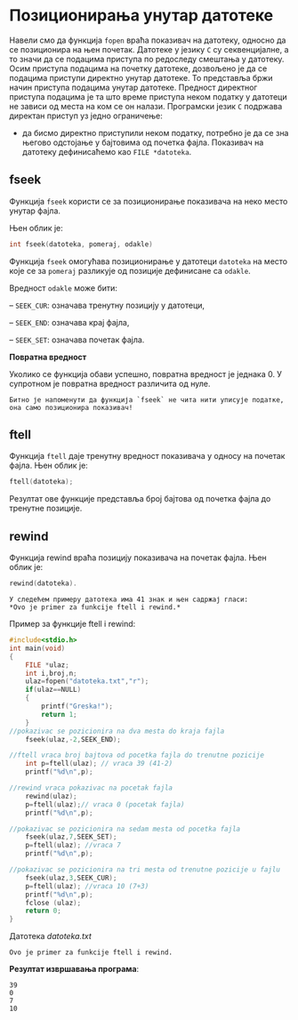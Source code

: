 # Позиционирања унутар датотеке

Навели смо да функција `fopen` враћа показивач на датотеку, односно да се позиционира на њен почетак. Датотеке у језику `С` су секвенцијалне, а то значи да се подацима приступа по редоследу смештања у датотеку. Осим приступа подацима на почетку датотеке, дозвољено је да се подацима приступи директно унутар датотеке. То представља бржи начин приступа подацима унутар датотеке. Предност директног приступа подацима је та што време приступа неком податку у датотеци не зависи од места на ком се он налази. Програмски језик `C` подржава директан приступ уз једно ограничење: 

-	да бисмо директно приступили неком податку, потребно је да се зна његово одстојање у бајтовима од почетка фајла. 
	Показивач на датотеку дефинисаћемо као `FILE *datoteka`.

## fseek

Функција `fseek` користи се за позиционирање показивача на неко место унутар фајла. 

Њен облик је: 

```c
int fseek(datoteka, pomeraj, odakle)
```

Функција `fseek` омогућава позиционирање у датотеци `datoteka` на место које се за `pomeraj` разликује од позиције дефинисане са `odakle`. 

Вредност `odakle` може бити: 

– `SEEK_CUR`: означава тренутну позицију у датотеци, 

– `SEEK_ЕND`: означава крај фајла, 

– `SEEK_SET`: означава почетак фајла.

**Повратна вредност**

Уколико се функција обави успешно, повратна вредност је једнака 0. У супротном је повратна вредност различита од нуле. 

```{infonote}
Битно је напоменути да функција `fseek` не чита нити уписује податке, она само позиционира показивач!
```


## ftell

Функција `ftell` даје тренутну вредност показивача у односу на почетак фајла. 
Њен облик је: 

```c
ftell(datoteka); 
```

 Резултат ове функције представља број бајтова од почетка фајла до тренутне позиције.


## rewind

Функција rewind враћа позицију показивача на почетак фајла.
Њен облик је:

```c
rewind(datoteka).
```
```{infonote}
У следећем примеру датотека има 41 знак и њен садржај гласи:
*Ovo je primer za funkcije ftell i rewind.*
```

Пример за функције ftell i rewind:
```c
#include<stdio.h>
int main(void)	
{
    FILE *ulaz;
    int i,broj,n;
    ulaz=fopen("datoteka.txt","r");	
    if(ulaz==NULL) 
    {
        printf("Greska!");
        return 1;
    }
//pokazivac se pozicionira na dva mesta do kraja fajla
    fseek(ulaz,-2,SEEK_END);

//ftell vraca broj bajtova od pocetka fajla do trenutne pozicije
    int p=ftell(ulaz); // vraca 39 (41-2)
    printf("%d\n",p);

//rewind vraca pokazivac na pocetak fajla
    rewind(ulaz);
    p=ftell(ulaz);// vraca 0 (pocetak fajla)
    printf("%d\n",p);

//pokazivac se pozicionira na sedam mesta od pocetka fajla
    fseek(ulaz,7,SEEK_SET);
    p=ftell(ulaz); //vraca 7
    printf("%d\n",p);

//pokazivac se pozicionira na tri mesta od trenutne pozicije u fajlu
    fseek(ulaz,3,SEEK_CUR);
    p=ftell(ulaz); //vraca 10 (7+3)
    printf("%d\n",p);
    fclose (ulaz);
    return 0;
}
```
Датотека *datoteka.txt*
```text
Ovo je primer za funkcije ftell i rewind.
```

**Резултат извршавања програма**:

```text
39
0
7
10
```

